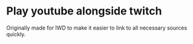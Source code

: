 # Play youtube alongside twitch

Originally made for IWD to make it easier to link to all necessary sources quickly.
